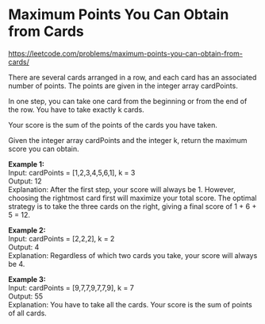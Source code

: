 # Maximum Points You Can Obtain from Cards
https://leetcode.com/problems/maximum-points-you-can-obtain-from-cards/

There are several cards arranged in a row, and each card has an associated number of points. The points are given in the integer array cardPoints.

In one step, you can take one card from the beginning or from the end of the row. You have to take exactly k cards.

Your score is the sum of the points of the cards you have taken.

Given the integer array cardPoints and the integer k, return the maximum score you can obtain.


<b>Example 1:</b>\
Input: cardPoints = [1,2,3,4,5,6,1], k = 3\
Output: 12\
Explanation: After the first step, your score will always be 1. However, choosing the rightmost card first will maximize your total score. The optimal strategy is to take the three cards on the right, giving a final score of 1 + 6 + 5 = 12.

<b>Example 2:</b>\
Input: cardPoints = [2,2,2], k = 2\
Output: 4\
Explanation: Regardless of which two cards you take, your score will always be 4.

<b>Example 3:</b>\
Input: cardPoints = [9,7,7,9,7,7,9], k = 7\
Output: 55\
Explanation: You have to take all the cards. Your score is the sum of points of all cards.